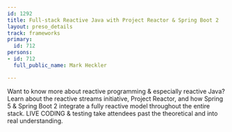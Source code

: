 ```yaml
---
id: 1292
title: Full-stack Reactive Java with Project Reactor & Spring Boot 2
layout: preso_details
track: frameworks
primary:
  id: 712
persons:
- id: 712
  full_public_name: Mark Heckler

---
```

Want to know more about reactive programming & especially reactive Java? Learn about the reactive streams initiative, Project Reactor, and how Spring 5 & Spring Boot 2 integrate a fully reactive model throughout the entire stack. LIVE CODING & testing take attendees past the theoretical and into real understanding.